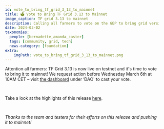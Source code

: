 ```yaml
---
id: vote_to_bring_tf_grid_3_13_to_mainnet
title: 🗳 Vote to Bring TF Grid 3.13 to Mainnet
image_caption: TF grid 3.13 to mainnet
description: Calling all farmers to vote on the GEP to bring grid version 3.13 to mainnet!
date: 2024-03-02
taxonomies:
  people: [bernadette_amanda_caster]
  tags: [community, grid, tech]
  news-category: [foundation]
extra:
    imgPath: vote_to_bring_tf_grid_3_13_to_mainnet.png
---
```


Attention all farmers: TF Grid 3.13 is now live on testnet and it's time to vote to bring it to mainnet! We request action before Wednesday March 6th at 10AM CET – visit [the dashboard](https://dashboard.grid.tf/) under ‘DAO' to cast your vote.

<br/>

Take a look at the highlights of this release [here](https://forum.threefold.io/t/gep-for-3-13-on-mainnet/4234).

<br/>

*Thanks to the team and testers for their efforts on this release and pushing it to mainnet!*

